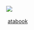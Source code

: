 ![](https://files.catbox.moe/vab7cn.jpg)‎ ‎ ‎ ‎ ‎ 
‎ ‎ ‎ 
‎ ‎ ‎ ‎ ‎ ‎ ‎ ‎ ‎ ‎ ‎ 



‎ [atabook](https://siouxsie.atabook.org/)



